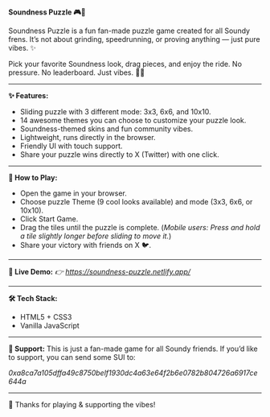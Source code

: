 **Soundness Puzzle 🎮🐬**

Soundness Puzzle is a fun fan-made puzzle game created for all Soundy frens.
It’s not about grinding, speedrunning, or proving anything — just pure vibes. ✨

Pick your favorite Soundness look, drag pieces, and enjoy the ride.
No pressure. No leaderboard. Just vibes. 🌊🐬

------

**✨ Features:**
- Sliding puzzle with 3 different mode: 3x3, 6x6, and 10x10.
- 14 awesome themes you can choose to customize your puzzle look.
- Soundness-themed skins and fun community vibes.
- Lightweight, runs directly in the browser.
- Friendly UI with touch support.
- Share your puzzle wins directly to X (Twitter) with one click.

------

**🚀 How to Play:**
- Open the game in your browser.
- Choose puzzle Theme (9 cool looks available) and mode (3x3, 6x6, or 10x10).
- Click Start Game.
- Drag the tiles until the puzzle is complete.
(*Mobile users: Press and hold a tile slightly longer before sliding to move it.*)
- Share your victory with friends on X 🐦.

------

**🔗 Live Demo:**
*👉 https://soundness-puzzle.netlify.app/*

------

**🛠️ Tech Stack:**
- HTML5 + CSS3
- Vanilla JavaScript

------

**💖 Support:**
This is just a fan-made game for all Soundy friends.
If you’d like to support, you can send some SUI to:

*0xa8ca7a105dffa49c8750belf1930dc4a63e64f2b6e0782b804726a6917ce644a*

------

🐬 Thanks for playing & supporting the vibes!
